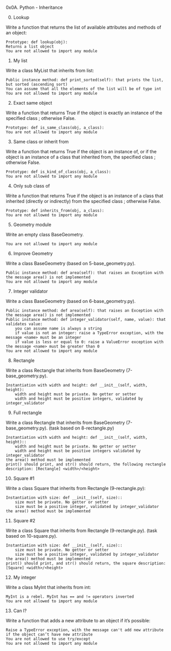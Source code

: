 0x0A. Python - Inheritance

0. Lookup

Write a function that returns the list of available attributes and methods of an object:

	Prototype: def lookup(obj):
	Returns a list object
	You are not allowed to import any module

1. My list

Write a class MyList that inherits from list:

	Public instance method: def print_sorted(self): that prints the list, but sorted (ascending sort)
	You can assume that all the elements of the list will be of type int
	You are not allowed to import any module

2. Exact same object

Write a function that returns True if the object is exactly an instance of the specified class ; otherwise False.

	Prototype: def is_same_class(obj, a_class):
	You are not allowed to import any module

3. Same class or inherit from

Write a function that returns True if the object is an instance of, or if the object is an instance of a class that inherited from, the specified class ; otherwise False.

	Prototype: def is_kind_of_class(obj, a_class):
	You are not allowed to import any module

4. Only sub class of

Write a function that returns True if the object is an instance of a class that inherited (directly or indirectly) from the specified class ; otherwise False.

	Prototype: def inherits_from(obj, a_class):
	You are not allowed to import any module

5. Geometry module

Write an empty class BaseGeometry.

	You are not allowed to import any module

6. Improve Geometry

Write a class BaseGeometry (based on 5-base_geometry.py).

	Public instance method: def area(self): that raises an Exception with the message area() is not implemented
	You are not allowed to import any module

7. Integer validator

Write a class BaseGeometry (based on 6-base_geometry.py).

	Public instance method: def area(self): that raises an Exception with the message area() is not implemented
	Public instance method: def integer_validator(self, name, value): that validates value:
		you can assume name is always a string
		if value is not an integer: raise a TypeError exception, with the message <name> must be an integer
		if value is less or equal to 0: raise a ValueError exception with the message <name> must be greater than 0
	You are not allowed to import any module

8. Rectangle

Write a class Rectangle that inherits from BaseGeometry (7-base_geometry.py).

	Instantiation with width and height: def __init__(self, width, height):
		width and height must be private. No getter or setter
		width and height must be positive integers, validated by integer_validator

9. Full rectangle

Write a class Rectangle that inherits from BaseGeometry (7-base_geometry.py). (task based on 8-rectangle.py)

	Instantiation with width and height: def __init__(self, width, height)::
		width and height must be private. No getter or setter
		width and height must be positive integers validated by integer_validator
	the area() method must be implemented
	print() should print, and str() should return, the following rectangle description: [Rectangle] <width>/<height>

10. Square #1

Write a class Square that inherits from Rectangle (9-rectangle.py):

	Instantiation with size: def __init__(self, size)::
		size must be private. No getter or setter
		size must be a positive integer, validated by integer_validator
	the area() method must be implemented

11. Square #2

Write a class Square that inherits from Rectangle (9-rectangle.py). (task based on 10-square.py).

	Instantiation with size: def __init__(self, size)::
		size must be private. No getter or setter
		size must be a positive integer, validated by integer_validator
	the area() method must be implemented	
	print() should print, and str() should return, the square description: [Square] <width>/<height>

12. My integer

Write a class MyInt that inherits from int:

	MyInt is a rebel. MyInt has == and != operators inverted
	You are not allowed to import any module

13. Can I?

Write a function that adds a new attribute to an object if it’s possible:

	Raise a TypeError exception, with the message can't add new attribute if the object can’t have new attribute
	You are not allowed to use try/except
	You are not allowed to import any module


